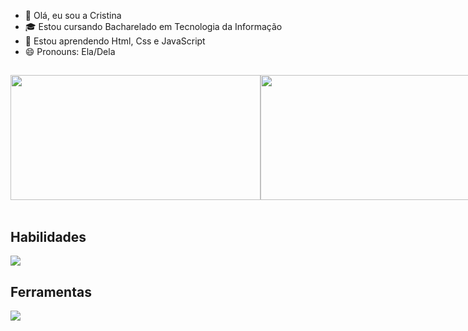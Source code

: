 - 👋 Olá, eu sou a Cristina
- 🎓 Estou cursando Bacharelado em Tecnologia da Informação
- 🌱 Estou aprendendo Html, Css e JavaScript
- 😄 Pronouns: Ela/Dela

##
<div style="display: flex; align-items: center;">
  <a href="https://github.com/Cristina-Silva15/github-readme-stats">
    <img width="400" height="200" align="center" src="https://github-readme-stats.vercel.app/api?username=Cristina-Silva15&theme=neon&locale=pt-br&show_icons=true" />
  </a>
  <a href="https://github.com/Cristina-Silva15/convoychat">
    <img width="380" height="200" align="center" src="https://github-readme-stats.vercel.app/api/top-langs?username=Cristina-Silva15&layout=compact&langs_count=8&card_width=320&theme=neon&locale=pt-br" />
  </a>
</div>
<br>

## Habilidades

<a href="https://skillicons.dev">
  <img src="https://skillicons.dev/icons?i=html,css,js&perline=15" />
</a>

<br>

## Ferramentas

  <a href="https://skillicons.dev">
    <img src="https://skillicons.dev/icons?i=vscode,git,github&perline=15" />
  </a>

### 

<!---
Cristina-Silva15/Cristina-Silva15 is a ✨ special ✨ repository because its `README.md` (this file) appears on your GitHub profile.
You can click the Preview link to take a look at your changes.


![Animação de cobra](https://github.com/Cristina-Silva15/Cristina-Silva15//snkblob/output/github-contribution-grid-snake.svg)

--->






